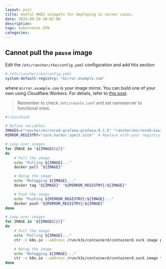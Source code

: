 ```yaml
---
layout: post
title: Useful RKE2 snippets for deploying in corner cases.
date: 2024-09-28 10:01:00
description:
tags: kubernetes GFW
categories:
---
```


## Cannot pull the `pause` image

Edit the `/etc/rancher/rke/config.yaml` configuration and add this section

```yaml
# /etc/rancher/rke/config.yaml
system-default-registry: "mirror.example.com"
```

where `mirror.example.com` is your image mirror. You can build one of your own using Cloudflare Workers. For details, refer to [this post]().

> Remember to check `/etc/resolv.conf` and set nameserver to functional ones.

```bash
#!/bin/bash

# Define variables
IMAGES=("rancher/mirrored-grafana-grafana:9.1.5" "rancher/mirrored-kiwigrid-k8s-sidecar:1.19.2" "rancher/mirrored-library-nginx:1.24.0-alpine" "rancher/mirrored-library-busybox:1.31.1")  # Replace with your image names
MIRROR_REGISTRY="core.harbor.speit.site"  # Replace with your registry

# Loop over images
for IMAGE in "${IMAGES[@]}"
do
    # Pull the image
    echo "Pulling ${IMAGE}..."
    docker pull "${IMAGE}"

    # Retag the image
    echo "Retagging ${IMAGE}..."
    docker tag "${IMAGE}" "${MIRROR_REGISTRY}/${IMAGE}"

    # Push the image
    echo "Pushing ${MIRROR_REGISTRY}/${IMAGE}..."
    docker push "${MIRROR_REGISTRY}/${IMAGE}"
done

# Loop over images
for IMAGE in "${IMAGES[@]}"
do
    # Pull the image
    echo "Pulling ${IMAGE}..."
    ctr -n k8s.io --address /run/k3s/containerd/containerd.sock image pull "${MIRROR_REGISTRY}/${IMAGE}"

    # Retag the image
    echo "Retagging ${IMAGE}..."
    ctr -n k8s.io --address /run/k3s/containerd/containerd.sock image tag "${MIRROR_REGISTRY}/${IMAGE}" "docker.io/${IMAGE}"
done

```
